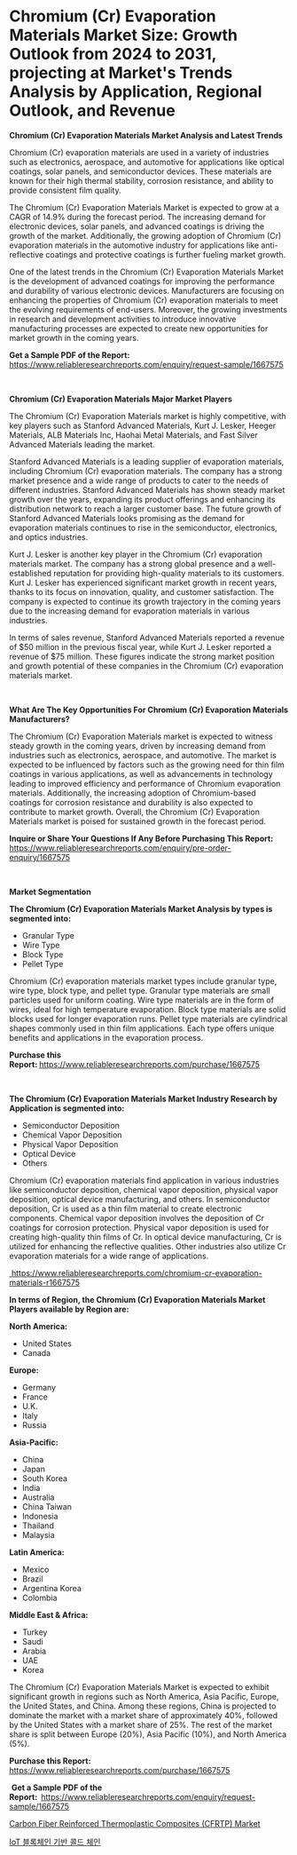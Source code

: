 <p><h1>Chromium (Cr) Evaporation Materials Market Size: Growth Outlook from 2024 to 2031, projecting at Market's Trends Analysis by Application, Regional Outlook, and Revenue</h1></p><p><strong>Chromium (Cr) Evaporation Materials Market Analysis and Latest Trends</strong></p>
<p><p>Chromium (Cr) evaporation materials are used in a variety of industries such as electronics, aerospace, and automotive for applications like optical coatings, solar panels, and semiconductor devices. These materials are known for their high thermal stability, corrosion resistance, and ability to provide consistent film quality.</p><p>The Chromium (Cr) Evaporation Materials Market is expected to grow at a CAGR of 14.9% during the forecast period. The increasing demand for electronic devices, solar panels, and advanced coatings is driving the growth of the market. Additionally, the growing adoption of Chromium (Cr) evaporation materials in the automotive industry for applications like anti-reflective coatings and protective coatings is further fueling market growth.</p><p>One of the latest trends in the Chromium (Cr) Evaporation Materials Market is the development of advanced coatings for improving the performance and durability of various electronic devices. Manufacturers are focusing on enhancing the properties of Chromium (Cr) evaporation materials to meet the evolving requirements of end-users. Moreover, the growing investments in research and development activities to introduce innovative manufacturing processes are expected to create new opportunities for market growth in the coming years.</p></p>
<p><strong>Get a Sample PDF of the Report:&nbsp;</strong> <a href="https://www.reliableresearchreports.com/enquiry/request-sample/1667575">https://www.reliableresearchreports.com/enquiry/request-sample/1667575</a></p>
<p>&nbsp;</p>
<p><strong>Chromium (Cr) Evaporation Materials Major Market Players</strong></p>
<p><p>The Chromium (Cr) Evaporation Materials market is highly competitive, with key players such as Stanford Advanced Materials, Kurt J. Lesker, Heeger Materials, ALB Materials Inc, Haohai Metal Materials, and Fast Silver Advanced Materials leading the market.</p><p>Stanford Advanced Materials is a leading supplier of evaporation materials, including Chromium (Cr) evaporation materials. The company has a strong market presence and a wide range of products to cater to the needs of different industries. Stanford Advanced Materials has shown steady market growth over the years, expanding its product offerings and enhancing its distribution network to reach a larger customer base. The future growth of Stanford Advanced Materials looks promising as the demand for evaporation materials continues to rise in the semiconductor, electronics, and optics industries.</p><p>Kurt J. Lesker is another key player in the Chromium (Cr) evaporation materials market. The company has a strong global presence and a well-established reputation for providing high-quality materials to its customers. Kurt J. Lesker has experienced significant market growth in recent years, thanks to its focus on innovation, quality, and customer satisfaction. The company is expected to continue its growth trajectory in the coming years due to the increasing demand for evaporation materials in various industries.</p><p>In terms of sales revenue, Stanford Advanced Materials reported a revenue of $50 million in the previous fiscal year, while Kurt J. Lesker reported a revenue of $75 million. These figures indicate the strong market position and growth potential of these companies in the Chromium (Cr) evaporation materials market.</p></p>
<p>&nbsp;</p>
<p><strong>What Are The Key Opportunities For Chromium (Cr) Evaporation Materials Manufacturers?</strong></p>
<p><p>The Chromium (Cr) Evaporation Materials market is expected to witness steady growth in the coming years, driven by increasing demand from industries such as electronics, aerospace, and automotive. The market is expected to be influenced by factors such as the growing need for thin film coatings in various applications, as well as advancements in technology leading to improved efficiency and performance of Chromium evaporation materials. Additionally, the increasing adoption of Chromium-based coatings for corrosion resistance and durability is also expected to contribute to market growth. Overall, the Chromium (Cr) Evaporation Materials market is poised for sustained growth in the forecast period.</p></p>
<p><strong>Inquire or Share Your Questions If Any Before Purchasing This Report:</strong> <a href="https://www.reliableresearchreports.com/enquiry/pre-order-enquiry/1667575">https://www.reliableresearchreports.com/enquiry/pre-order-enquiry/1667575</a></p>
<p>&nbsp;</p>
<p><strong>Market Segmentation</strong></p>
<p><strong>The Chromium (Cr) Evaporation Materials Market Analysis by types is segmented into:</strong></p>
<p><ul><li>Granular Type</li><li>Wire Type</li><li>Block Type</li><li>Pellet Type</li></ul></p>
<p><p>Chromium (Cr) evaporation materials market types include granular type, wire type, block type, and pellet type. Granular type materials are small particles used for uniform coating. Wire type materials are in the form of wires, ideal for high temperature evaporation. Block type materials are solid blocks used for longer evaporation runs. Pellet type materials are cylindrical shapes commonly used in thin film applications. Each type offers unique benefits and applications in the evaporation process.</p></p>
<p><strong>Purchase this Report:&nbsp;</strong><a href="https://www.reliableresearchreports.com/purchase/1667575">https://www.reliableresearchreports.com/purchase/1667575</a></p>
<p>&nbsp;</p>
<p><strong>The Chromium (Cr) Evaporation Materials Market Industry Research by Application is segmented into:</strong></p>
<p><ul><li>Semiconductor Deposition</li><li>Chemical Vapor Deposition</li><li>Physical Vapor Deposition</li><li>Optical Device</li><li>Others</li></ul></p>
<p><p>Chromium (Cr) evaporation materials find application in various industries like semiconductor deposition, chemical vapor deposition, physical vapor deposition, optical device manufacturing, and others. In semiconductor deposition, Cr is used as a thin film material to create electronic components. Chemical vapor deposition involves the deposition of Cr coatings for corrosion protection. Physical vapor deposition is used for creating high-quality thin films of Cr. In optical device manufacturing, Cr is utilized for enhancing the reflective qualities. Other industries also utilize Cr evaporation materials for a wide range of applications.</p></p>
<p><a href="https://www.reliableresearchreports.com/chromium-cr-evaporation-materials-r1667575">&nbsp;https://www.reliableresearchreports.com/chromium-cr-evaporation-materials-r1667575</a></p>
<p><strong>In terms of Region, the Chromium (Cr) Evaporation Materials Market Players available by Region are:</strong></p>
<p>
    <p> <strong> North America: </strong>
        <ul>
            <li>United States</li>
            <li>Canada</li>
        </ul>
        </p> 
    <p> <strong> Europe: </strong>
        <ul>
            <li>Germany</li>
            <li>France</li>
            <li>U.K.</li>
            <li>Italy</li>
            <li>Russia</li>
        </ul>
        </p> 
    <p> <strong> Asia-Pacific: </strong>
        <ul>
            <li>China</li>
            <li>Japan</li>
            <li>South Korea</li>
            <li>India</li>
            <li>Australia</li>
            <li>China Taiwan</li>
            <li>Indonesia</li>
            <li>Thailand</li>
            <li>Malaysia</li>
        </ul>
        </p> 
    <p> <strong> Latin America: </strong>
        <ul>
            <li>Mexico</li>
            <li>Brazil</li>
            <li>Argentina Korea</li>
            <li>Colombia</li>
        </ul>
        </p> 
    <p> <strong> Middle East & Africa: </strong>
        <ul>
            <li>Turkey</li>
            <li>Saudi</li>
            <li>Arabia</li>
            <li>UAE</li>
            <li>Korea</li>
        </ul>
    </p>
    </p>
<p><p>The Chromium (Cr) Evaporation Materials Market is expected to exhibit significant growth in regions such as North America, Asia Pacific, Europe, the United States, and China. Among these regions, China is projected to dominate the market with a market share of approximately 40%, followed by the United States with a market share of 25%. The rest of the market share is split between Europe (20%), Asia Pacific (10%), and North America (5%).</p></p>
<p><strong>Purchase this Report: </strong><a href="https://www.reliableresearchreports.com/purchase/1667575">https://www.reliableresearchreports.com/purchase/1667575</a></p>
<p>&nbsp;<strong>Get a Sample PDF of the Report:&nbsp;&nbsp;</strong><a href="https://www.reliableresearchreports.com/enquiry/request-sample/1667575">https://www.reliableresearchreports.com/enquiry/request-sample/1667575</a></p>
<p><strong></strong></p>
<p><p><a href="https://github.com/ZackaryHalvorson2023/Market-Research-Report-List-1/blob/main/carbon-fiber-reinforced-thermoplastic-composites-cfrtp-market.md">Carbon Fiber Reinforced Thermoplastic Composites (CFRTP) Market</a></p><p><a href="https://medium.com/@luffiazaza/iot-%EB%B8%94%EB%A1%9D%EC%B2%B4%EC%9D%B8%EC%9D%84-%EA%B8%B0%EB%B0%98%EC%9C%BC%EB%A1%9C-%ED%95%9C-%EB%83%89%EC%9E%A5-%EC%97%B0%EC%87%84-%EC%8B%9C%EC%9E%A5-%EB%8F%99%ED%96%A5-%EB%B0%8F-%EB%B6%84%EC%84%9D-%EB%AF%B8%EB%9E%98-%EC%84%B1%EC%9E%A5%EC%9D%84-%EC%9C%84%ED%95%9C-%EA%B8%B0%ED%9A%8C-%EB%B0%8F-%EB%8F%84%EC%A0%84%EA%B3%BC%EC%A0%9C-2024-2031-dec4f1b2cc28">IoT 블록체인 기반 콜드 체인</a></p></p>